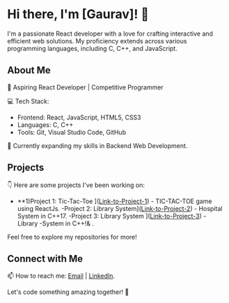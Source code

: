 # Hi there, I'm [Gaurav]! 👋

I'm a passionate React developer with a love for crafting interactive and efficient web solutions. My proficiency extends across various programming languages, including C, C++, and JavaScript.

## About Me

🚀 Aspiring React Developer | Competitive Programmer

💻 Tech Stack:
- Frontend: React, JavaScript, HTML5, CSS3
- Languages: C, C++
- Tools: Git, Visual Studio Code, GitHub

🌱 Currently expanding my skills in Backend Web Development.

## Projects

👇 Here are some projects I've been working on:

- **1)Project 1: Tic-Tac-Toe ]([Link-to-Project-1](https://github.com/Cozylynx/Tic--Tac--Toe.git)) - TIC-TAC-TOE game using ReactJs.
-Project 2: Library System]([Link-to-Project-2](https://github.com/Cozylynx/Hospital-System.git)) - Hospital System in C++17.
-Project 3: Library System ]([Link-to-Project-3]([https://github.com/Cozylynx/Tic--Tac--Toe.git](https://github.com/Cozylynx/Library-System-.git))) - Library -System in C++!& .

Feel free to explore my repositories for more!

## Connect with Me

📫 How to reach me: [Email](mailto:thapagaurav.tg777@gmail.com) | [LinkedIn](https://www.linkedin.com/in/gaurav-132b631b7/).

Let's code something amazing together! 🚀
